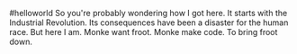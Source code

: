 #helloworld
So you're probably wondering how I got here.
It starts with the Industrial Revolution.
Its consequences have been a disaster for the human race.
But here I am.
Monke want froot.
Monke make code.
To bring froot down.
